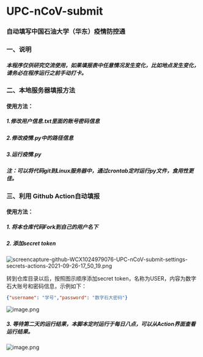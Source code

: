 # UPC-nCoV-submit
### 自动填写中国石油大学（华东）疫情防控通

### 一、说明

##### 本程序仅供研究交流使用，如果填报表中任意情况发生变化，比如地点发生变化，请务必在程序运行之前手动打卡。

### 二、本地服务器填报方法

#### 使用方法：
##### 1.修改用户信息.txt里面的账号密码信息
##### 2.修改疫情.py中的路径信息
##### 3.运行疫情.py
##### 注：可以将代码git到Linux服务器中，通过crontab定时运行py文件，食用性更佳。

### 三、利用 Github Action自动填报

#### 使用方法：

##### 1. 将本仓库代码Fork到自己的用户名下

##### 2. 添加secret token

![screencapture-github-WCX1024979076-UPC-nCoV-submit-settings-secrets-actions-2021-09-26-17_50_19.png](https://i.loli.net/2021/09/26/yxGTg5UdpOSR2r4.png)

转到仓库目录以后，按照图示顺序添加secret token，名称为USER，内容为数字石大账号和密码信息，示例如下：

```json
{"username": "学号","password": "数字石大密码"}
```

![image.png](https://i.loli.net/2021/09/26/ekzrAtZMNTo3Wxb.png)

##### 3. 等待第二天的运行结果，本脚本定时运行于每日八点，可以从Action界面查看运行结果。

![image.png](https://i.loli.net/2021/09/26/6j98LFcuHJ4Geit.png)

##### 
